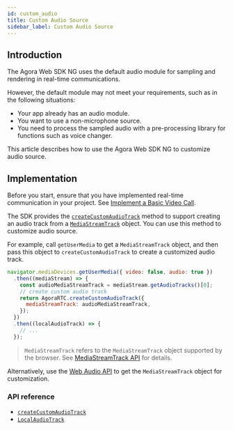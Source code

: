 ```yaml
---
id: custom_audio
title: Custom Audio Source
sidebar_label: Custom Audio Source
---
```


## Introduction

The Agora Web SDK NG uses the default audio module for sampling and rendering in real-time communications.

However, the default module may not meet your requirements, such as in the following situations:

- Your app already has an audio module.
- You want to use a non-microphone source.
- You need to process the sampled audio with a pre-processing library for functions such as voice changer.

This article describes how to use the Agora Web SDK NG to customize audio source.

## Implementation

Before you start, ensure that you have implemented real-time communication in your project. See [Implement a Basic Video Call](/docs/en/basic_call).

The SDK provides the [`createCustomAudioTrack`](/api/en/interfaces/iagorartc.html#createcustomaudiotrack) method to support creating an audio track from a [`MediaStreamTrack`](https://developer.mozilla.org/en-US/docs/Web/API/MediaStreamTrack) object. You can use this method to customize audio source.

For example, call `getUserMedia` to get a `MediaStreamTrack` object, and then pass this object to `createCustomAudioTrack` to create a customized audio track.

```js
navigator.mediaDevices.getUserMedia({ video: false, audio: true })
  .then((mediaStream) => {
    const audioMediaStreamTrack = mediaStream.getAudioTracks()[0];
    // create custom audio track
    return AgoraRTC.createCustomAudioTrack({
      mediaStreamTrack: audioMediaStreamTrack,
    });
  })
  .then((localAudioTrack) => {
    // ...
  });
```

> `MediaStreamTrack` refers to the `MediaStreamTrack` object supported by the browser. See [MediaStreamTrack API](https://developer.mozilla.org/en-US/docs/Web/API/MediaStreamTrack) for details.

Alternatively, use the [Web Audio API](https://developer.mozilla.org/en-US/docs/Web/API/Web_Audio_API) to get the `MediaStreamTrack` object for customization.

### API reference

- [`createCustomAudioTrack`](/api/en/interfaces/iagorartc.html#createcustomaudiotrack)
- [`LocalAudioTrack`](/api/en/interfaces/ilocalaudiotrack.html)
